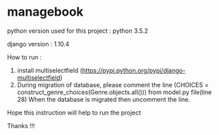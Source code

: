 # managebook
python version used for this project : python 3.5.2

django version : 1.10.4

How to run :

1. install multiselectfield (https://pypi.python.org/pypi/django-multiselectfield)
2. During migration of database, please comment the line (CHOICES = construct_genre_choices(Genre.objects.all())) from model.py file(line 28)
When the database is migrated then uncomment the line.


Hope this instruction will help to run the project 

Thanks !!!
